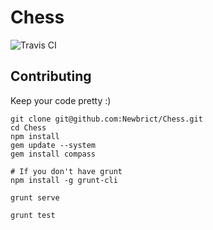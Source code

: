 Chess
=====
![Travis CI](https://travis-ci.org/Newbrict/Chess.svg?branch=master)

Contributing
---

Keep your code pretty :)

```
git clone git@github.com:Newbrict/Chess.git
cd Chess
npm install
gem update --system
gem install compass

# If you don't have grunt
npm install -g grunt-cli

grunt serve

grunt test
```
